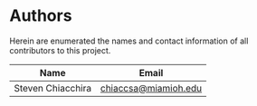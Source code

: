 # Authors
Herein are enumerated the names and contact information of all contributors to this project.

| Name              | Email                |
|-------------------|----------------------|
| Steven Chiacchira | chiaccsa@miamioh.edu |
